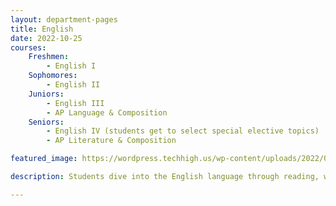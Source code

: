 ```yaml
---
layout: department-pages
title: English
date: 2022-10-25
courses:
    Freshmen: 
        - English I
    Sophomores:
        - English II
    Juniors:
        - English III
        - AP Language & Composition
    Seniors:
        - English IV (students get to select special elective topics)
        - AP Literature & Composition

featured_image: https://wordpress.techhigh.us/wp-content/uploads/2022/03/english-image.jpg

description: Students dive into the English language through reading, writing, and theory.

---
```


